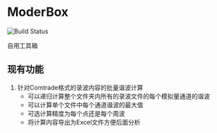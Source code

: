 # ModerBox
![Build Status](https://github.com/ModerRAS/ModerBox/actions/workflows/dotnet.yaml/badge.svg)

自用工具箱

## 现有功能
1. 针对Comtrade格式的录波内容的批量谐波计算
    - 可以递归计算整个文件夹内所有的录波文件的每个模拟量通道的谐波
    - 可以计算单个文件中每个通道谐波的最大值
    - 可选计算精度为每个点还是每个周波
    - 将计算内容导出为Excel文件方便后面分析